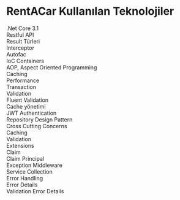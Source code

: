 # RentACar Kullanılan Teknolojiler
.Net Core 3.1<br/>
Restful API<br/>
Result Türleri<br/>
Interceptor<br/>
Autofac<br/>
IoC Containers<br/>
AOP, Aspect Oriented Programming<br/>
Caching<br/>
Performance<br/>
Transaction<br/>
Validation<br/>
Fluent Validation<br/>
Cache yönetimi<br/>
JWT Authentication<br/>
Repository Design Pattern<br/>
Cross Cutting Concerns<br/>
Caching<br/>
Validation<br/>
Extensions<br/>
Claim<br/>
Claim Principal<br/>
Exception Middleware<br/>
Service Collection<br/>
Error Handling<br/>
Error Details<br/>
Validation Error Details
